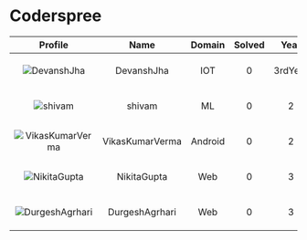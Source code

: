 
Coderspree
==========
  
  

|Profile|Name|Domain|Solved|Year|logs|
| :---: | :---: | :---: | :---: | :---: | :---: |
|![DevanshJha](https://avatars.githubusercontent.com/u/62210359?v=4&s=100)|DevanshJha|IOT|0|3rdYear|`GettingStarted` Folder not found, |
|![shivam](https://avatars.githubusercontent.com/u/67598248?v=4&s=100)|shivam|ML|0|2|`GettingStarted` Folder not found, |
|![VikasKumarVerma](https://avatars.githubusercontent.com/u/87568428?v=4&s=100)|VikasKumarVerma|Android|0|2|`GettingStarted` Folder not found, |
|![NikitaGupta](https://avatars.githubusercontent.com/u/68268617?v=4&s=100)|NikitaGupta|Web|0|3|`GettingStarted` Folder not found, |
|![DurgeshAgrhari](https://avatars.githubusercontent.com/u/65119161?v=4&s=100)|DurgeshAgrhari|Web|0|3|`GettingStarted` Folder not found, |
